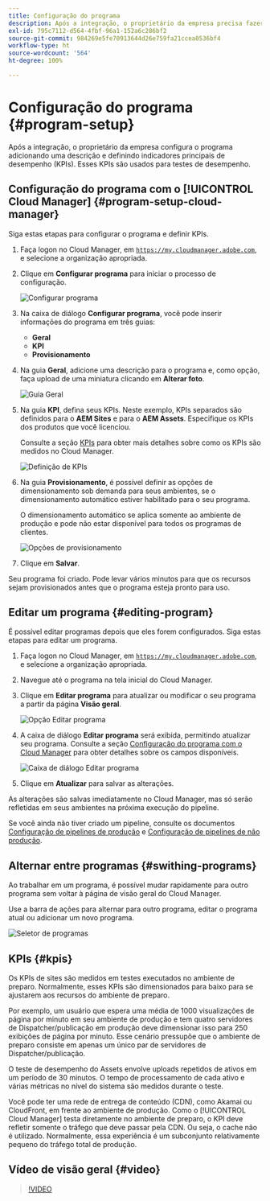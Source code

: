 ```yaml
---
title: Configuração do programa
description: Após a integração, o proprietário da empresa precisa fazer uma configuração inicial do programa.
exl-id: 795c7112-d564-4fbf-96a1-152a6c286bf2
source-git-commit: 984269e5fe70913644d26e759fa21ccea0536bf4
workflow-type: ht
source-wordcount: '564'
ht-degree: 100%

---
```



# Configuração do programa {#program-setup}

Após a integração, o proprietário da empresa configura o programa adicionando uma descrição e definindo indicadores principais de desempenho (KPIs). Esses KPIs são usados para testes de desempenho.

## Configuração do programa com o [!UICONTROL Cloud Manager] {#program-setup-cloud-manager}

Siga estas etapas para configurar o programa e definir KPIs.

1. Faça logon no Cloud Manager, em [`https://my.cloudmanager.adobe.com`](https://my.cloudmanager.adobe.com), e selecione a organização apropriada.

1. Clique em **Configurar programa** para iniciar o processo de configuração.

   ![Configurar programa](/help/assets/set-up-program/setup1.png)

1. Na caixa de diálogo **Configurar programa**, você pode inserir informações do programa em três guias:

   * **Geral**
   * **KPI**
   * **Provisionamento**

1. Na guia **Geral**, adicione uma descrição para o programa e, como opção, faça upload de uma miniatura clicando em **Alterar foto**.

   ![Guia Geral](/help/assets/Setup_Program-General.png)

1. Na guia **KPI**, defina seus KPIs. Neste exemplo, KPIs separados são definidos para o **AEM Sites** e para o **AEM Assets**. Especifique os KPIs dos produtos que você licenciou.

   Consulte a seção [KPIs](#kpis) para obter mais detalhes sobre como os KPIs são medidos no Cloud Manager.

   ![Definição de KPIs](/help/assets/Setup_Program-KPIs.png)

1. Na guia **Provisionamento**, é possível definir as opções de dimensionamento sob demanda para seus ambientes, se o dimensionamento automático estiver habilitado para o seu programa.

   O dimensionamento automático se aplica somente ao ambiente de produção e pode não estar disponível para todos os programas de clientes.

   ![Opções de provisionamento](/help/assets/Setup_Program-Provisioning.png)

1. Clique em **Salvar**.

Seu programa foi criado. Pode levar vários minutos para que os recursos sejam provisionados antes que o programa esteja pronto para uso.

## Editar um programa {#editing-program}

É possível editar programas depois que eles forem configurados. Siga estas etapas para editar um programa.

1. Faça logon no Cloud Manager, em [`https://my.cloudmanager.adobe.com`](https://my.cloudmanager.adobe.com), e selecione a organização apropriada.

1. Navegue até o programa na tela inicial do Cloud Manager.

1. Clique em **Editar programa** para atualizar ou modificar o seu programa a partir da página **Visão geral**.

   ![Opção Editar programa](/help/assets/set-up-program/edit-program1.png)

1. A caixa de diálogo **Editar programa** será exibida, permitindo atualizar seu programa. Consulte a seção [Configuração do programa com o Cloud Manager](#program-setup-cloud-manager) para obter detalhes sobre os campos disponíveis.

   ![Caixa de diálogo Editar programa](/help/assets/set-up-program/edit-program-general.png)

1. Clique em **Atualizar** para salvar as alterações.

As alterações são salvas imediatamente no Cloud Manager, mas só serão refletidas em seus ambientes na próxima execução do pipeline.

Se você ainda não tiver criado um pipeline, consulte os documentos [Configuração de pipelines de produção](/help/using/production-pipelines.md) e [Configuração de pipelines de não produção](/help/using/non-production-pipelines.md).

## Alternar entre programas {#swithing-programs}

Ao trabalhar em um programa, é possível mudar rapidamente para outro programa sem voltar à página de visão geral do Cloud Manager.

Use a barra de ações para alternar para outro programa, editar o programa atual ou adicionar um novo programa.

![Seletor de programas](/help/assets/set-up-program/setup2.png)

## KPIs {#kpis}

Os KPIs de sites são medidos em testes executados no ambiente de preparo. Normalmente, esses KPIs são dimensionados para baixo para se ajustarem aos recursos do ambiente de preparo.

Por exemplo, um usuário que espera uma média de 1000 visualizações de página por minuto em seu ambiente de produção e tem quatro servidores de Dispatcher/publicação em produção deve dimensionar isso para 250 exibições de página por minuto. Esse cenário pressupõe que o ambiente de preparo consiste em apenas um único par de servidores de Dispatcher/publicação.

O teste de desempenho do Assets envolve uploads repetidos de ativos em um período de 30 minutos. O tempo de processamento de cada ativo e várias métricas no nível do sistema são medidos durante o teste. 

Você pode ter uma rede de entrega de conteúdo (CDN), como Akamai ou CloudFront, em frente ao ambiente de produção. Como o [!UICONTROL Cloud Manager] testa diretamente no ambiente de preparo, o KPI deve refletir somente o tráfego que deve passar pela CDN. Ou seja, o cache não é utilizado. Normalmente, essa experiência é um subconjunto relativamente pequeno do tráfego total de produção.

## Vídeo de visão geral {#video}

>[!VIDEO](https://video.tv.adobe.com/v/34268?captions=por_br)

